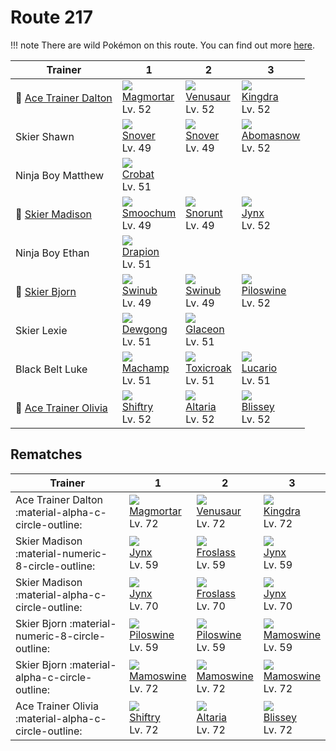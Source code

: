 # Route 217

!!! note
    There are wild Pokémon on this route. You can find out more [here](../../wild_pokemon/route_217/).


Trainer                                   | 1                                 | 2                                 | 3
---                                       | ---                               | ---                               | ---
:repeat: [Ace Trainer Dalton](#rematches) | ![][467]<br>[Magmortar]<br>Lv. 52 | ![][003]<br>[Venusaur]<br>Lv. 52  | ![][230]<br>[Kingdra]<br>Lv. 52
Skier Shawn                               | ![][459]<br>[Snover]<br>Lv. 49    | ![][459]<br>[Snover]<br>Lv. 49    | ![][460]<br>[Abomasnow]<br>Lv. 52
Ninja Boy Matthew                         | ![][169]<br>[Crobat]<br>Lv. 51    | &nbsp;                            | &nbsp;
:repeat: [Skier Madison](#rematches)      | ![][238]<br>[Smoochum]<br>Lv. 49  | ![][361]<br>[Snorunt]<br>Lv. 49   | ![][124]<br>[Jynx]<br>Lv. 52
Ninja Boy Ethan                           | ![][452]<br>[Drapion]<br>Lv. 51   | &nbsp;                            | &nbsp;
:repeat: [Skier Bjorn](#rematches)        | ![][220]<br>[Swinub]<br>Lv. 49    | ![][220]<br>[Swinub]<br>Lv. 49    | ![][221]<br>[Piloswine]<br>Lv. 52
Skier Lexie                               | ![][087]<br>[Dewgong]<br>Lv. 51   | ![][471]<br>[Glaceon]<br>Lv. 51   | &nbsp;
Black Belt Luke                           | ![][068]<br>[Machamp]<br>Lv. 51   | ![][454]<br>[Toxicroak]<br>Lv. 51 | ![][448]<br>[Lucario]<br>Lv. 51
:repeat: [Ace Trainer Olivia](#rematches) | ![][275]<br>[Shiftry]<br>Lv. 52   | ![][334]<br>[Altaria]<br>Lv. 52   | ![][242]<br>[Blissey]<br>Lv. 52

## Rematches

Trainer                                              | 1                                 | 2                                 | 3
---                                                  | ---                               | ---                               | ---
Ace Trainer Dalton :material-alpha-c-circle-outline: | ![][467]<br>[Magmortar]<br>Lv. 72 | ![][003]<br>[Venusaur]<br>Lv. 72  | ![][230]<br>[Kingdra]<br>Lv. 72
Skier Madison :material-numeric-8-circle-outline:    | ![][124]<br>[Jynx]<br>Lv. 59      | ![][478]<br>[Froslass]<br>Lv. 59  | ![][124]<br>[Jynx]<br>Lv. 59
Skier Madison :material-alpha-c-circle-outline:      | ![][124]<br>[Jynx]<br>Lv. 70      | ![][478]<br>[Froslass]<br>Lv. 70  | ![][124]<br>[Jynx]<br>Lv. 70
Skier Bjorn :material-numeric-8-circle-outline:      | ![][221]<br>[Piloswine]<br>Lv. 59 | ![][221]<br>[Piloswine]<br>Lv. 59 | ![][473]<br>[Mamoswine]<br>Lv. 59
Skier Bjorn :material-alpha-c-circle-outline:        | ![][473]<br>[Mamoswine]<br>Lv. 72 | ![][473]<br>[Mamoswine]<br>Lv. 72 | ![][473]<br>[Mamoswine]<br>Lv. 72
Ace Trainer Olivia :material-alpha-c-circle-outline: | ![][275]<br>[Shiftry]<br>Lv. 72   | ![][334]<br>[Altaria]<br>Lv. 72   | ![][242]<br>[Blissey]<br>Lv. 72

[Venusaur]: ../../pokemons/003/
[Machamp]: ../../pokemons/068/
[Dewgong]: ../../pokemons/087/
[Jynx]: ../../pokemons/124/
[Crobat]: ../../pokemons/169/
[Swinub]: ../../pokemons/220/
[Piloswine]: ../../pokemons/221/
[Kingdra]: ../../pokemons/230/
[Smoochum]: ../../pokemons/238/
[Blissey]: ../../pokemons/242/
[Shiftry]: ../../pokemons/275/
[Altaria]: ../../pokemons/334/
[Snorunt]: ../../pokemons/361/
[Lucario]: ../../pokemons/448/
[Drapion]: ../../pokemons/452/
[Toxicroak]: ../../pokemons/454/
[Snover]: ../../pokemons/459/
[Abomasnow]: ../../pokemons/460/
[Magmortar]: ../../pokemons/467/
[Glaceon]: ../../pokemons/471/
[Mamoswine]: ../../pokemons/473/
[Froslass]: ../../pokemons/478/
[003]: ../img/pokemon/003.png
[068]: ../img/pokemon/068.png
[087]: ../img/pokemon/087.png
[124]: ../img/pokemon/124.png
[169]: ../img/pokemon/169.png
[220]: ../img/pokemon/220.png
[221]: ../img/pokemon/221.png
[230]: ../img/pokemon/230.png
[238]: ../img/pokemon/238.png
[242]: ../img/pokemon/242.png
[275]: ../img/pokemon/275.png
[334]: ../img/pokemon/334.png
[361]: ../img/pokemon/361.png
[448]: ../img/pokemon/448.png
[452]: ../img/pokemon/452.png
[454]: ../img/pokemon/454.png
[459]: ../img/pokemon/459.png
[460]: ../img/pokemon/460.png
[467]: ../img/pokemon/467.png
[471]: ../img/pokemon/471.png
[473]: ../img/pokemon/473.png
[478]: ../img/pokemon/478.png
